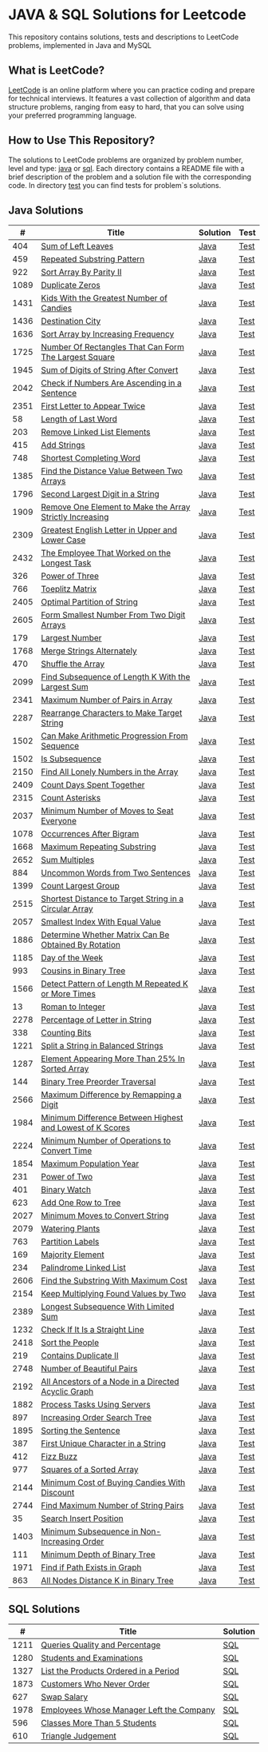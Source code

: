 # JAVA & SQL Solutions for Leetcode

This repository contains solutions, tests and descriptions to LeetCode problems, implemented in Java and MySQL

## What is LeetCode?

[LeetCode](https://leetcode.com/) is an online platform where you can practice coding and prepare for technical interviews. It features a vast collection of algorithm and data structure problems, ranging from easy to hard, that you can solve using your preferred programming language.

## How to Use This Repository?

The solutions to LeetCode problems are organized by problem number, level and type: [java](https://github.com/SerhiiRyzhkov/leetcode/tree/master/src/main/java) or [sql](https://github.com/SerhiiRyzhkov/leetcode/tree/master/src/main/sql). Each directory contains a README file with a brief description of the problem and a solution file with the corresponding code. In directory [test](https://github.com/SerhiiRyzhkov/leetcode/tree/master/src/test/) you can find tests for problem`s solutions.


## Java Solutions

| #     | Title | Solution                                                                                     | Test                                                                                                      |
|-------| ----- |----------------------------------------------------------------------------------------------|-----------------------------------------------------------------------------------------------------------|
| 404   | [Sum of Left Leaves](https://leetcode.com/problems/sum-of-left-leaves/) | [Java](https://github.com/SerhiiRyzhkov/leetcode/tree/master/src/main/java/easy/Task_404)    | [Test](https://github.com/SerhiiRyzhkov/leetcode/blob/master/src/test/easy/Task_404/SolutionTest.java)    |
| 459   | [Repeated Substring Pattern](https://leetcode.com/problems/repeated-substring-pattern/) | [Java](https://github.com/SerhiiRyzhkov/leetcode/tree/master/src/main/java/easy/Task_459)    | [Test](https://github.com/SerhiiRyzhkov/leetcode/blob/master/src/test/easy/Task_459/SolutionTest.java)    | 
| 922   | [Sort Array By Parity II](https://leetcode.com/problems/sort-array-by-parity-ii/) | [Java](https://github.com/SerhiiRyzhkov/leetcode/tree/master/src/main/java/easy/Task_922)    | [Test](https://github.com/SerhiiRyzhkov/leetcode/blob/master/src/test/easy/Task_922/SolutionTest.java)    | 
| 1089  | [Duplicate Zeros](https://leetcode.com/problems/duplicate-zeros/) | [Java](https://github.com/SerhiiRyzhkov/leetcode/tree/master/src/main/java/easy/Task_1089)   | [Test](https://github.com/SerhiiRyzhkov/leetcode/blob/master/src/test/easy/Task_1089/SolutionTest.java)   | 
| 1431  | [Kids With the Greatest Number of Candies](https://leetcode.com/problems/kids-with-the-greatest-number-of-candies/) | [Java](https://github.com/SerhiiRyzhkov/leetcode/tree/master/src/main/java/easy/Task_1431)   | [Test](https://github.com/SerhiiRyzhkov/leetcode/blob/master/src/test/easy/Task_1431/SolutionTest.java)   | 
| 1436  | [Destination City](https://leetcode.com/problems/destination-city/) | [Java](https://github.com/SerhiiRyzhkov/leetcode/tree/master/src/main/java/easy/Task_1436)   | [Test](https://github.com/SerhiiRyzhkov/leetcode/blob/master/src/test/easy/Task_1436/SolutionTest.java)   | 
| 1636  | [Sort Array by Increasing Frequency](https://leetcode.com/problems/sort-array-by-increasing-frequency/) | [Java](https://github.com/SerhiiRyzhkov/leetcode/tree/master/src/main/java/easy/Task_1636)   | [Test](https://github.com/SerhiiRyzhkov/leetcode/blob/master/src/test/easy/Task_1636/SolutionTest.java)   | 
| 1725  | [Number Of Rectangles That Can Form The Largest Square](https://leetcode.com/problems/number-of-rectangles-that-can-form-the-largest-square/) | [Java](https://github.com/SerhiiRyzhkov/leetcode/tree/master/src/main/java/easy/Task_1725)   | [Test](https://github.com/SerhiiRyzhkov/leetcode/blob/master/src/test/easy/Task_1725/SolutionTest.java)   | 
| 1945  | [Sum of Digits of String After Convert](https://leetcode.com/problems/sum-of-digits-of-string-after-convert/) | [Java](https://github.com/SerhiiRyzhkov/leetcode/tree/master/src/main/java/easy/Task_1945)   | [Test](https://github.com/SerhiiRyzhkov/leetcode/blob/master/src/test/easy/Task_1945/SolutionTest.java)   | 
| 2042  | [Check if Numbers Are Ascending in a Sentence](https://leetcode.com/problems/check-if-numbers-are-ascending-in-a-sentence/) | [Java](https://github.com/SerhiiRyzhkov/leetcode/tree/master/src/main/java/easy/Task_2042)   | [Test](https://github.com/SerhiiRyzhkov/leetcode/blob/master/src/test/easy/Task_2042/SolutionTest.java)   | 
| 2351  | [First Letter to Appear Twice](https://leetcode.com/problems/first-letter-to-appear-twice/) | [Java](https://github.com/SerhiiRyzhkov/leetcode/tree/master/src/main/java/easy/Task_2351)   | [Test](https://github.com/SerhiiRyzhkov/leetcode/blob/master/src/test/easy/Task_2351/SolutionTest.java)   |
| 58    | [Length of Last Word](https://leetcode.com/problems/length-of-last-word/) | [Java](https://github.com/SerhiiRyzhkov/leetcode/tree/master/src/main/java/easy/Task_58)     | [Test](https://github.com/SerhiiRyzhkov/leetcode/blob/master/src/test/easy/Task_58/SolutionTest.java)     | 
| 203   | [Remove Linked List Elements](https://leetcode.com/problems/remove-linked-list-elements/) | [Java](https://github.com/SerhiiRyzhkov/leetcode/tree/master/src/main/java/easy/Task_203)    | [Test](https://github.com/SerhiiRyzhkov/leetcode/blob/master/src/test/easy/Task_203/SolutionTest.java)    | 
| 415   | [Add Strings](https://leetcode.com/problems/add-strings/) | [Java](https://github.com/SerhiiRyzhkov/leetcode/tree/master/src/main/java/easy/Task_415)    | [Test](https://github.com/SerhiiRyzhkov/leetcode/blob/master/src/test/easy/Task_415/SolutionTest.java)    | 
| 748   | [Shortest Completing Word](https://leetcode.com/problems/shortest-completing-word/) | [Java](https://github.com/SerhiiRyzhkov/leetcode/tree/master/src/main/java/easy/Task_748)    | [Test](https://github.com/SerhiiRyzhkov/leetcode/blob/master/src/test/easy/Task_748/SolutionTest.java)    | 
| 1385  | [Find the Distance Value Between Two Arrays](https://leetcode.com/problems/find-the-distance-value-between-two-arrays/) | [Java](https://github.com/SerhiiRyzhkov/leetcode/tree/master/src/main/java/easy/Task_1385)   | [Test](https://github.com/SerhiiRyzhkov/leetcode/blob/master/src/test/easy/Task_1385/SolutionTest.java)   | 
| 1796  | [Second Largest Digit in a String](https://leetcode.com/problems/second-largest-digit-in-a-string/) | [Java](https://github.com/SerhiiRyzhkov/leetcode/tree/master/src/main/java/easy/Task_1796)   | [Test](https://github.com/SerhiiRyzhkov/leetcode/blob/master/src/test/easy/Task_1796/SolutionTest.java)   | 
| 1909  | [Remove One Element to Make the Array Strictly Increasing](https://leetcode.com/problems/remove-one-element-to-make-the-array-strictly-increasing/) | [Java](https://github.com/SerhiiRyzhkov/leetcode/tree/master/src/main/java/easy/Task_1909)   | [Test](https://github.com/SerhiiRyzhkov/leetcode/blob/master/src/test/easy/Task_1909/SolutionTest.java)   |
| 2309  | [Greatest English Letter in Upper and Lower Case](https://leetcode.com/problems/greatest-english-letter-in-upper-and-lower-case/) | [Java](https://github.com/SerhiiRyzhkov/leetcode/tree/master/src/main/java/easy/Task_2309)   | [Test](https://github.com/SerhiiRyzhkov/leetcode/blob/master/src/test/easy/Task_2309/SolutionTest.java)   |
| 2432  | [The Employee That Worked on the Longest Task](https://leetcode.com/problems/the-employee-that-worked-on-the-longest-task/) | [Java](https://github.com/SerhiiRyzhkov/leetcode/tree/master/src/main/java/easy/Task_2432)   | [Test](https://github.com/SerhiiRyzhkov/leetcode/blob/master/src/test/easy/Task_2432/SolutionTest.java)   |
| 326   | [Power of Three](https://leetcode.com/problems/power-of-three/) | [Java](https://github.com/SerhiiRyzhkov/leetcode/tree/master/src/main/java/easy/Task_326)    | [Test](https://github.com/SerhiiRyzhkov/leetcode/blob/master/src/test/easy/Task_326/SolutionTest.java)    |
| 766   | [Toeplitz Matrix](https://leetcode.com/problems/power-of-three/) | [Java](https://github.com/SerhiiRyzhkov/leetcode/tree/master/src/main/java/easy/Task_766)    | [Test](https://github.com/SerhiiRyzhkov/leetcode/blob/master/src/test/easy/Task_766/SolutionTest.java)    |
| 2405  | [Optimal Partition of String](https://leetcode.com/problems/optimal-partition-of-string/) | [Java](https://github.com/SerhiiRyzhkov/leetcode/tree/master/src/main/java/medium/Task_2405) | [Test](https://github.com/SerhiiRyzhkov/leetcode/blob/master/src/test/medium/Task_2405/SolutionTest.java) |
| 2605  | [Form Smallest Number From Two Digit Arrays](https://leetcode.com/problems/form-smallest-number-from-two-digit-arrays/) | [Java](https://github.com/SerhiiRyzhkov/leetcode/tree/master/src/main/java/easy/Task_2605)   | [Test](https://github.com/SerhiiRyzhkov/leetcode/blob/master/src/test/easy/Task_2605/SolutionTest.java)   |
| 179   | [Largest Number](https://leetcode.com/problems/largest-number//) | [Java](https://github.com/SerhiiRyzhkov/leetcode/tree/master/src/main/java/medium/Task_179)  | [Test](https://github.com/SerhiiRyzhkov/leetcode/blob/master/src/test/medium/Task_179/SolutionTest.java)  |
| 1768  | [Merge Strings Alternately](https://leetcode.com/problems/merge-strings-alternately/) | [Java](https://github.com/SerhiiRyzhkov/leetcode/tree/master/src/main/java/easy/Task_1768)   | [Test](https://github.com/SerhiiRyzhkov/leetcode/blob/master/src/test/easy/Task_1768/SolutionTest.java)   |
| 470   | [Shuffle the Array](https://leetcode.com/problems/shuffle-the-array/) | [Java](https://github.com/SerhiiRyzhkov/leetcode/tree/master/src/main/java/easy/Task_470)    | [Test](https://github.com/SerhiiRyzhkov/leetcode/blob/master/src/test/easy/Task_470/SolutionTest.java)    |
| 2099  | [Find Subsequence of Length K With the Largest Sum](https://leetcode.com/problems/find-subsequence-of-length-k-with-the-largest-sum/) | [Java](https://github.com/SerhiiRyzhkov/leetcode/tree/master/src/main/java/easy/Task_2099)   | [Test](https://github.com/SerhiiRyzhkov/leetcode/blob/master/src/test/easy/Task_2099/SolutionTest.java)   |
| 2341  | [Maximum Number of Pairs in Array](https://leetcode.com/problems/maximum-number-of-pairs-in-array/) | [Java](https://github.com/SerhiiRyzhkov/leetcode/tree/master/src/main/java/easy/Task_2341)   | [Test](https://github.com/SerhiiRyzhkov/leetcode/blob/master/src/test/easy/Task_2341/SolutionTest.java)   |
| 2287  | [Rearrange Characters to Make Target String](https://leetcode.com/problems/rearrange-characters-to-make-target-string/) | [Java](https://github.com/SerhiiRyzhkov/leetcode/tree/master/src/main/java/easy/Task_2287)   | [Test](https://github.com/SerhiiRyzhkov/leetcode/blob/master/src/test/easy/Task_2287/SolutionTest.java)   |
| 1502  | [Can Make Arithmetic Progression From Sequence](https://leetcode.com/problems/can-make-arithmetic-progression-from-sequence/) | [Java](https://github.com/SerhiiRyzhkov/leetcode/tree/master/src/main/java/easy/Task_1502)   | [Test](https://github.com/SerhiiRyzhkov/leetcode/blob/master/src/test/easy/Task_1502/SolutionTest.java)   |
| 1502  | [Is Subsequence](https://leetcode.com/problems/is-subsequence/) | [Java](https://github.com/SerhiiRyzhkov/leetcode/tree/master/src/main/java/easy/Task_392)    | [Test](https://github.com/SerhiiRyzhkov/leetcode/blob/master/src/test/easy/Task_392/SolutionTest.java)    |
| 2150  | [Find All Lonely Numbers in the Array](https://leetcode.com/problems/find-all-lonely-numbers-in-the-array/) | [Java](https://github.com/SerhiiRyzhkov/leetcode/tree/master/src/main/java/medium/Task_2150) | [Test](https://github.com/SerhiiRyzhkov/leetcode/blob/master/src/test/medium/Task_2150/SolutionTest.java) |
| 2409  | [Count Days Spent Together](https://leetcode.com/problems/count-days-spent-together/) | [Java](https://github.com/SerhiiRyzhkov/leetcode/tree/master/src/main/java/easy.Task_2409)   | [Test](https://github.com/SerhiiRyzhkov/leetcode/blob/master/src/test/easy.Task_2409/SolutionTest.java)   |
| 2315  | [Count Asterisks](https://leetcode.com/problems/count-asterisks/) | [Java](https://github.com/SerhiiRyzhkov/leetcode/tree/master/src/main/java/easy.Task_2315)   | [Test](https://github.com/SerhiiRyzhkov/leetcode/blob/master/src/test/easy.Task_2315/SolutionTest.java)   |
| 2037  | [Minimum Number of Moves to Seat Everyone](https://leetcode.com/problems/minimum-number-of-moves-to-seat-everyone/) | [Java](https://github.com/SerhiiRyzhkov/leetcode/tree/master/src/main/java/easy.Task_2037)   | [Test](https://github.com/SerhiiRyzhkov/leetcode/blob/master/src/test/easy.Task_2037/SolutionTest.java)   |
| 1078  | [Occurrences After Bigram](https://leetcode.com/problems/occurrences-after-bigram/) | [Java](https://github.com/SerhiiRyzhkov/leetcode/tree/master/src/main/java/easy.Task_1078)   | [Test](https://github.com/SerhiiRyzhkov/leetcode/blob/master/src/test/easy.Task_1078/SolutionTest.java)   |
| 1668  | [Maximum Repeating Substring](https://leetcode.com/problems/maximum-repeating-substring/) | [Java](https://github.com/SerhiiRyzhkov/leetcode/tree/master/src/main/java/easy.Task_1668)   | [Test](https://github.com/SerhiiRyzhkov/leetcode/blob/master/src/test/easy.Task_1668/SolutionTest.java)   |
| 2652  | [Sum Multiples](https://leetcode.com/problems/sum-multiples/) | [Java](https://github.com/SerhiiRyzhkov/leetcode/tree/master/src/main/java/easy.Task_2652)   | [Test](https://github.com/SerhiiRyzhkov/leetcode/blob/master/src/test/easy.Task_2652/SolutionTest.java)   |
| 884   | [Uncommon Words from Two Sentences](https://leetcode.com/problems/uncommon-words-from-two-sentences/) | [Java](https://github.com/SerhiiRyzhkov/leetcode/tree/master/src/main/java/easy.Task_884)    | [Test](https://github.com/SerhiiRyzhkov/leetcode/blob/master/src/test/easy.Task_884/SolutionTest.java)    |
| 1399  | [Count Largest Group](https://leetcode.com/problems/count-largest-group/) | [Java](https://github.com/SerhiiRyzhkov/leetcode/tree/master/src/main/java/easy.Task_1399)   | [Test](https://github.com/SerhiiRyzhkov/leetcode/blob/master/src/test/easy.Task_1399/SolutionTest.java)   |
| 2515  | [Shortest Distance to Target String in a Circular Array](https://leetcode.com/problems/shortest-distance-to-target-string-in-a-circular-array/) | [Java](https://github.com/SerhiiRyzhkov/leetcode/tree/master/src/main/java/easy.Task_2515)   | [Test](https://github.com/SerhiiRyzhkov/leetcode/blob/master/src/test/easy.Task_2515/SolutionTest.java)   |
| 2057  | [Smallest Index With Equal Value](https://leetcode.com/problems/smallest-index-with-equal-value/) | [Java](https://github.com/SerhiiRyzhkov/leetcode/tree/master/src/main/java/easy.Task_2057)   | [Test](https://github.com/SerhiiRyzhkov/leetcode/blob/master/src/test/easy.Task_2057/SolutionTest.java)   |
| 1886  | [Determine Whether Matrix Can Be Obtained By Rotation](https://leetcode.com/problems/determine-whether-matrix-can-be-obtained-by-rotation/) | [Java](https://github.com/SerhiiRyzhkov/leetcode/tree/master/src/main/java/easy.Task_1886)   | [Test](https://github.com/SerhiiRyzhkov/leetcode/blob/master/src/test/easy.Task_1886/SolutionTest.java)   |
| 1185  | [Day of the Week](https://leetcode.com/problems/day-of-the-week/) | [Java](https://github.com/SerhiiRyzhkov/leetcode/tree/master/src/main/java/easy.Task_1185)   | [Test](https://github.com/SerhiiRyzhkov/leetcode/blob/master/src/test/easy.Task_1185/SolutionTest.java)   |
| 993   | [Cousins in Binary Tree](https://leetcode.com/problems/cousins-in-binary-tree/) | [Java](https://github.com/SerhiiRyzhkov/leetcode/tree/master/src/main/java/easy.Task_993)    | [Test](https://github.com/SerhiiRyzhkov/leetcode/blob/master/src/test/easy.Task_993/SolutionTest.java)    |
| 1566  | [Detect Pattern of Length M Repeated K or More Times](https://leetcode.com/problems/detect-pattern-of-length-m-repeated-k-or-more-times/) | [Java](https://github.com/SerhiiRyzhkov/leetcode/tree/master/src/main/java/easy.Task_1566)   | [Test](https://github.com/SerhiiRyzhkov/leetcode/blob/master/src/test/easy.Task_1566/SolutionTest.java)   |
| 13    | [Roman to Integer](https://leetcode.com/problems/roman-to-integer/) | [Java](https://github.com/SerhiiRyzhkov/leetcode/tree/master/src/main/java/easy.Task_13)     | [Test](https://github.com/SerhiiRyzhkov/leetcode/blob/master/src/test/easy.Task_13/SolutionTest.java)     |
| 2278  | [Percentage of Letter in String](https://leetcode.com/problems/percentage-of-letter-in-string/) | [Java](https://github.com/SerhiiRyzhkov/leetcode/tree/master/src/main/java/easy.Task_2278)   | [Test](https://github.com/SerhiiRyzhkov/leetcode/blob/master/src/test/easy.Task_2278/SolutionTest.java)   |
| 338   | [Counting Bits](https://leetcode.com/problems/counting-bits/) | [Java](https://github.com/SerhiiRyzhkov/leetcode/tree/master/src/main/java/easy.Task_338)    | [Test](https://github.com/SerhiiRyzhkov/leetcode/blob/master/src/test/easy.Task_338/SolutionTest.java)    |
| 1221  | [Split a String in Balanced Strings](https://leetcode.com/problems/split-a-string-in-balanced-strings/) | [Java](https://github.com/SerhiiRyzhkov/leetcode/tree/master/src/main/java/easy.Task_1221)   | [Test](https://github.com/SerhiiRyzhkov/leetcode/blob/master/src/test/easy.Task_1221/SolutionTest.java)   |
| 1287  | [Element Appearing More Than 25% In Sorted Array](https://leetcode.com/problems/element-appearing-more-than-25-in-sorted-array/) | [Java](https://github.com/SerhiiRyzhkov/leetcode/tree/master/src/main/java/easy.Task_1287)   | [Test](https://github.com/SerhiiRyzhkov/leetcode/blob/master/src/test/easy.Task_1287/SolutionTest.java)   |
| 144   | [Binary Tree Preorder Traversal](https://leetcode.com/problems/binary-tree-preorder-traversal/) | [Java](https://github.com/SerhiiRyzhkov/leetcode/tree/master/src/main/java/easy.Task_144)    | [Test](https://github.com/SerhiiRyzhkov/leetcode/blob/master/src/test/easy.Task_144/SolutionTest.java)    |
| 2566  | [Maximum Difference by Remapping a Digit](https://leetcode.com/problems/maximum-difference-by-remapping-a-digit/) | [Java](https://github.com/SerhiiRyzhkov/leetcode/tree/master/src/main/java/easy.Task_2566)   | [Test](https://github.com/SerhiiRyzhkov/leetcode/blob/master/src/test/easy.Task_2566/SolutionTest.java)   |
| 1984  | [Minimum Difference Between Highest and Lowest of K Scores](https://leetcode.com/problems/minimum-difference-between-highest-and-lowest-of-k-scores/) | [Java](https://github.com/SerhiiRyzhkov/leetcode/tree/master/src/main/java/easy.Task_1984)   | [Test](https://github.com/SerhiiRyzhkov/leetcode/blob/master/src/test/easy.Task_1984/SolutionTest.java)   |
| 2224  | [Minimum Number of Operations to Convert Time](https://leetcode.com/problems/minimum-number-of-operations-to-convert-time/) | [Java](https://github.com/SerhiiRyzhkov/leetcode/tree/master/src/main/java/easy.Task_2224)   | [Test](https://github.com/SerhiiRyzhkov/leetcode/blob/master/src/test/easy.Task_2224/SolutionTest.java)   |
| 1854  | [Maximum Population Year](https://leetcode.com/problems/maximum-population-year/) | [Java](https://github.com/SerhiiRyzhkov/leetcode/tree/master/src/main/java/easy.Task_1854)   | [Test](https://github.com/SerhiiRyzhkov/leetcode/blob/master/src/test/easy.Task_1854/SolutionTest.java)   |
| 231   | [Power of Two](https://leetcode.com/problems/power-of-two/) | [Java](https://github.com/SerhiiRyzhkov/leetcode/tree/master/src/main/java/easy.Task_231)    | [Test](https://github.com/SerhiiRyzhkov/leetcode/blob/master/src/test/easy.Task_231/SolutionTest.java)    |
| 401   | [Binary Watch](https://leetcode.com/problems/binary-watch/) | [Java](https://github.com/SerhiiRyzhkov/leetcode/tree/master/src/main/java/easy.Task_401)    | [Test](https://github.com/SerhiiRyzhkov/leetcode/blob/master/src/test/easy.Task_401/SolutionTest.java)    |
| 623   | [Add One Row to Tree](https://leetcode.com/problems/add-one-row-to-tree/) | [Java](https://github.com/SerhiiRyzhkov/leetcode/tree/master/src/main/java/medium.Task_623)  | [Test](https://github.com/SerhiiRyzhkov/leetcode/blob/master/src/test/medium.Task_623/SolutionTest.java)  |
| 2027  | [Minimum Moves to Convert String](https://leetcode.com/problems/minimum-moves-to-convert-string/) | [Java](https://github.com/SerhiiRyzhkov/leetcode/tree/master/src/main/java/easy.Task_2027)   | [Test](https://github.com/SerhiiRyzhkov/leetcode/blob/master/src/test/easy.Task_2027/SolutionTest.java)   |
| 2079  | [Watering Plants](https://leetcode.com/problems/watering-plants/) | [Java](https://github.com/SerhiiRyzhkov/leetcode/tree/master/src/main/java/medium.Task_2079) | [Test](https://github.com/SerhiiRyzhkov/leetcode/blob/master/src/test/medium.Task_2079/SolutionTest.java) |
| 763   | [Partition Labels](https://leetcode.com/problems/partition-labels/) | [Java](https://github.com/SerhiiRyzhkov/leetcode/tree/master/src/main/java/medium.Task_763)  | [Test](https://github.com/SerhiiRyzhkov/leetcode/blob/master/src/test/medium.Task_763/SolutionTest.java)  |
| 169   | [Majority Element](https://leetcode.com/problems/majority-element/) | [Java](https://github.com/SerhiiRyzhkov/leetcode/tree/master/src/main/java/easy.Task_169)    | [Test](https://github.com/SerhiiRyzhkov/leetcode/blob/master/src/test/easy.Task_169/SolutionTest.java)    |
| 234   | [Palindrome Linked List](https://leetcode.com/problems/palindrome-linked-list/) | [Java](https://github.com/SerhiiRyzhkov/leetcode/tree/master/src/main/java/easy.Task_234)    | [Test](https://github.com/SerhiiRyzhkov/leetcode/blob/master/src/test/easy.Task_234/SolutionTest.java)    |
| 2606  | [Find the Substring With Maximum Cost](https://leetcode.com/problems/find-the-substring-with-maximum-cost/) | [Java](https://github.com/SerhiiRyzhkov/leetcode/tree/master/src/main/java/medium.Task_2606) | [Test](https://github.com/SerhiiRyzhkov/leetcode/blob/master/src/test/medium.Task_2606/SolutionTest.java) |
| 2154  | [Keep Multiplying Found Values by Two](https://leetcode.com/problems/keep-multiplying-found-values-by-two/description/) | [Java](https://github.com/SerhiiRyzhkov/leetcode/tree/master/src/main/java/easy.Task_2606)   | [Test](https://github.com/SerhiiRyzhkov/leetcode/blob/master/src/test/easy.Task_2154/SolutionTest.java)   |
| 2389  | [Longest Subsequence With Limited Sum](https://leetcode.com/problems/longest-subsequence-with-limited-sum/) | [Java](https://github.com/SerhiiRyzhkov/leetcode/tree/master/src/main/java/easy.Task_2389)   | [Test](https://github.com/SerhiiRyzhkov/leetcode/blob/master/src/test/easy.Task_2389/SolutionTest.java)   |
| 1232  | [Check If It Is a Straight Line](https://leetcode.com/problems/check-if-it-is-a-straight-line/) | [Java](https://github.com/SerhiiRyzhkov/leetcode/tree/master/src/main/java/easy.Task_1232)   | [Test](https://github.com/SerhiiRyzhkov/leetcode/blob/master/src/test/easy.Task_1232/SolutionTest.java)   |
| 2418  | [Sort the People](https://leetcode.com/problems/sort-the-people/) | [Java](https://github.com/SerhiiRyzhkov/leetcode/tree/master/src/main/java/easy.Task_2418)   | [Test](https://github.com/SerhiiRyzhkov/leetcode/blob/master/src/test/easy.Task_2418/SolutionTest.java)   |
| 219   | [Contains Duplicate II](https://leetcode.com/problems/contains-duplicate-ii/) | [Java](https://github.com/SerhiiRyzhkov/leetcode/tree/master/src/main/java/easy.Task_219)    | [Test](https://github.com/SerhiiRyzhkov/leetcode/blob/master/src/test/easy.Task_219/SolutionTest.java)    |
| 2748  | [Number of Beautiful Pairs](https://leetcode.com/problems/number-of-beautiful-pairs/) | [Java](https://github.com/SerhiiRyzhkov/leetcode/tree/master/src/main/java/easy.Task_2748)   | [Test](https://github.com/SerhiiRyzhkov/leetcode/blob/master/src/test/easy.Task_2748/SolutionTest.java)   |
| 2192  | [All Ancestors of a Node in a Directed Acyclic Graph](https://leetcode.com/problems/all-ancestors-of-a-node-in-a-directed-acyclic-graph/) | [Java](https://github.com/SerhiiRyzhkov/leetcode/tree/master/src/main/java/medium.Task_2192) | [Test](https://github.com/SerhiiRyzhkov/leetcode/blob/master/src/test/medium.Task_2192/SolutionTest.java) |
| 1882  | [Process Tasks Using Servers](https://leetcode.com/problems/process-tasks-using-servers/description/) | [Java](https://github.com/SerhiiRyzhkov/leetcode/tree/master/src/main/java/medium.Task_1882) | [Test](https://github.com/SerhiiRyzhkov/leetcode/blob/master/src/test/medium.Task_1882/SolutionTest.java) |
| 897   | [Increasing Order Search Tree](https://leetcode.com/problems/increasing-order-search-tree/) | [Java](https://github.com/SerhiiRyzhkov/leetcode/tree/master/src/main/java/easy.Task_897)    | [Test](https://github.com/SerhiiRyzhkov/leetcode/blob/master/src/test/easy.Task_897/SolutionTest.java)    |
| 1895  | [Sorting the Sentence](https://leetcode.com/problems/sorting-the-sentence/) | [Java](https://github.com/SerhiiRyzhkov/leetcode/tree/master/src/main/java/easy.Task_1895)   | [Test](https://github.com/SerhiiRyzhkov/leetcode/blob/master/src/test/easy.Task_1895/SolutionTest.java)   |
| 387   | [First Unique Character in a String](https://leetcode.com/problems/first-unique-character-in-a-string/) | [Java](https://github.com/SerhiiRyzhkov/leetcode/tree/master/src/main/java/easy.Task_387)    | [Test](https://github.com/SerhiiRyzhkov/leetcode/blob/master/src/test/easy.Task_387/SolutionTest.java)    |
| 412   | [Fizz Buzz](https://leetcode.com/problems/fizz-buzz/) | [Java](https://github.com/SerhiiRyzhkov/leetcode/tree/master/src/main/java/easy.Task_412)    | [Test](https://github.com/SerhiiRyzhkov/leetcode/blob/master/src/test/easy.Task_412/SolutionTest.java)    |
| 977   | [Squares of a Sorted Array](https://leetcode.com/problems/squares-of-a-sorted-array/) | [Java](https://github.com/SerhiiRyzhkov/leetcode/tree/master/src/main/java/easy.Task_977)    | [Test](https://github.com/SerhiiRyzhkov/leetcode/blob/master/src/test/easy.Task_977/SolutionTest.java)    |
| 2144  | [Minimum Cost of Buying Candies With Discount](https://leetcode.com/problems/minimum-cost-of-buying-candies-with-discount/) | [Java](https://github.com/SerhiiRyzhkov/leetcode/tree/master/src/main/java/easy.Task_2144)   | [Test](https://github.com/SerhiiRyzhkov/leetcode/blob/master/src/test/easy.Task_2144/SolutionTest.java)   |
| 2744  | [Find Maximum Number of String Pairs](https://leetcode.com/problems/find-maximum-number-of-string-pairs/) | [Java](https://github.com/SerhiiRyzhkov/leetcode/tree/master/src/main/java/easy.Task_2744)   | [Test](https://github.com/SerhiiRyzhkov/leetcode/blob/master/src/test/easy.Task_2744/SolutionTest.java)   |
| 35    | [Search Insert Position](https://leetcode.com/problems/search-insert-position/) | [Java](https://github.com/SerhiiRyzhkov/leetcode/tree/master/src/main/java/easy.Task_35)     | [Test](https://github.com/SerhiiRyzhkov/leetcode/blob/master/src/test/easy.Task_35/SolutionTest.java)      |
| 1403  | [Minimum Subsequence in Non-Increasing Order](https://leetcode.com/problems/minimum-subsequence-in-non-increasing-order/) | [Java](https://github.com/SerhiiRyzhkov/leetcode/tree/master/src/main/java/easy.Task_1403)     | [Test](https://github.com/SerhiiRyzhkov/leetcode/blob/master/src/test/easy.Task_1403/SolutionTest.java)      |
| 111   | [Minimum Depth of Binary Tree](https://leetcode.com/problems/minimum-depth-of-binary-tree/) | [Java](https://github.com/SerhiiRyzhkov/leetcode/tree/master/src/main/java/easy.Task_111)     | [Test](https://github.com/SerhiiRyzhkov/leetcode/blob/master/src/test/easy.Task_111/SolutionTest.java)      |
| 1971  | [Find if Path Exists in Graph](https://leetcode.com/problems/find-if-path-exists-in-graph/) | [Java](https://github.com/SerhiiRyzhkov/leetcode/tree/master/src/main/java/easy.Task_1971)     | [Test](https://github.com/SerhiiRyzhkov/leetcode/blob/master/src/test/easy.Task_1971/SolutionTest.java)      |
| 863   | [All Nodes Distance K in Binary Tree](https://leetcode.com/problems/all-nodes-distance-k-in-binary-tree/) | [Java](https://github.com/SerhiiRyzhkov/leetcode/tree/master/src/main/java/medium.Task_863)     | [Test](https://github.com/SerhiiRyzhkov/leetcode/blob/master/src/test/medium.Task_863/SolutionTest.java)      |


## SQL Solutions

| #    | Title | Solution                                                                                 |
|------| ----- |------------------------------------------------------------------------------------------|
| 1211 | [Queries Quality and Percentage](https://leetcode.com/problems/queries-quality-and-percentage/) | [SQL](https://github.com/SerhiiRyzhkov/leetcode/tree/master/src/main/sql/easy/Task_1211) |
| 1280 | [Students and Examinations](https://leetcode.com/problems/students-and-examinations/) | [SQL](https://github.com/SerhiiRyzhkov/leetcode/tree/master/src/main/sql/easy/Task_1280) |
| 1327 | [List the Products Ordered in a Period](https://leetcode.com/problems/list-the-products-ordered-in-a-period/) | [SQL](https://github.com/SerhiiRyzhkov/leetcode/tree/master/src/main/sql/easy/Task_1327) |
| 1873 | [Customers Who Never Order](https://leetcode.com/problems/customers-who-never-order/) | [SQL](https://github.com/SerhiiRyzhkov/leetcode/tree/master/src/main/sql/easy/Task_1873) |
| 627  | [Swap Salary](https://leetcode.com/problems/swap-salary/) | [SQL](https://github.com/SerhiiRyzhkov/leetcode/tree/master/src/main/sql/easy/Task_627)  |
| 1978 | [Employees Whose Manager Left the Company](https://leetcode.com/problems/employees-whose-manager-left-the-company/) | [SQL](https://github.com/SerhiiRyzhkov/leetcode/tree/master/src/main/sql/easy/Task_1978) |
| 596  | [Classes More Than 5 Students](https://leetcode.com/problems/classes-more-than-5-students/) | [SQL](https://github.com/SerhiiRyzhkov/leetcode/tree/master/src/main/sql/easy/Task_596) |
| 610  | [Triangle Judgement](https://leetcode.com/problems/triangle-judgement/) | [SQL](https://github.com/SerhiiRyzhkov/leetcode/tree/master/src/main/sql/easy/Task_610) |
